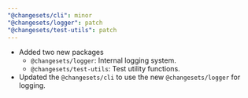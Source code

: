 ```yaml
---
"@changesets/cli": minor
"@changesets/logger": patch
"@changesets/test-utils": patch
---
```


- Added two new packages
    - `@changesets/logger`: Internal logging system.
    - `@changesets/test-utils`: Test utility functions.
- Updated the `@changesets/cli` to use the new `@changesets/logger` for logging.
